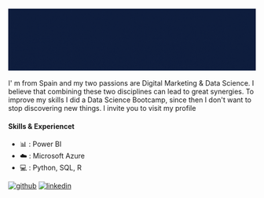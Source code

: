 ![I'm Data Scientist](https://github.com/Borjaa-P/Borjaa-P/blob/main/Blue%20Illustrated%20Technology%20General%20LinkedIn%20Banner.gif?raw=true)


I' m from Spain and my two passions are Digital Marketing & Data Science. I believe that combining these two disciplines can lead to great synergies. 
To improve my skills I did a Data Science Bootcamp, since then I don't want to stop discovering new things.
I invite you to visit my profile 

#### Skills & Experiencet
- 📊 : Power BI
- ☁️ : Microsoft Azure
- 💻 : Python, SQL, R





[<img src='https://cdn.jsdelivr.net/npm/simple-icons@3.0.1/icons/github.svg' alt='github' height='40'>](https://github.com/Borjaa-P)  [<img src='https://cdn.jsdelivr.net/npm/simple-icons@3.0.1/icons/linkedin.svg' alt='linkedin' height='40'>](https://www.linkedin.com/in/https://www.linkedin.com/in/borja-páez-alonso-a28281160/)  


